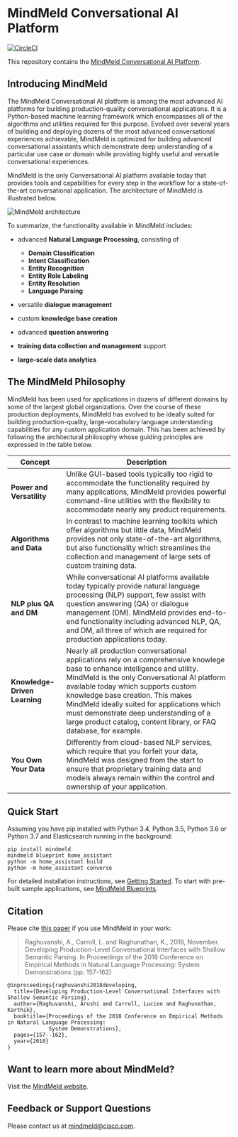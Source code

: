 # MindMeld Conversational AI Platform

[![CircleCI](https://circleci.com/gh/expectlabs/mindmeld-workbench.svg?style=svg&circle-token=437cf905895688ac1b58b60fe79144c180893372)](https://circleci.com/gh/expectlabs/mindmeld-workbench)

This repository contains the [MindMeld Conversational AI Platform](https://www.mindmeld.com).

## Introducing MindMeld
The MindMeld Conversational AI platform is among the most advanced AI platforms for building production-quality conversational applications. It is a Python-based machine learning framework which encompasses all of the algorithms and utilities required for this purpose. Evolved over several years of building and deploying dozens of the most advanced conversational experiences achievable, MindMeld is optimized for building advanced conversational assistants which demonstrate deep understanding of a particular use case or domain while providing highly useful and versatile conversational experiences.

MindMeld is the only Conversational AI platform available today that provides tools and capabilities for every step in the workflow for a state-of-the-art conversational application. The architecture of MindMeld is illustrated below.

![MindMeld architecture](http://www.mindmeld.com/_images/architecture1.png)

To summarize, the functionality available in MindMeld includes:

  - advanced **Natural Language Processing**, consisting of

    - **Domain Classification**
    - **Intent Classification**
    - **Entity Recognition**
    - **Entity Role Labeling**
    - **Entity Resolution**
    - **Language Parsing**
  - versatile **dialogue management**
  - custom **knowledge base creation**
  - advanced **question answering**
  - **training data collection and management** support
  - **large-scale data analytics**

## The MindMeld Philosophy

MindMeld has been used for applications in dozens of different domains by some of the largest global organizations. Over the course of these production deployments, MindMeld has evolved to be ideally suited for building production-quality, large-vocabulary language understanding capabilities for any custom application domain. This has been achieved by following the architectural philosophy whose guiding principles are expressed in the table below.

|Concept|Description|
|---|---|
|**Power and Versatility**        |Unlike GUI-based tools typically too rigid to accommodate the functionality required by many applications, MindMeld provides powerful command-line utilities with the flexibility to accommodate nearly any product requirements.|
|**Algorithms and Data**          |In contrast to machine learning toolkits which offer algorithms but little data, MindMeld provides not only state-of-the-art algorithms, but also functionality which streamlines the collection and management of large sets of custom training data.|
|**NLP plus QA and DM**           |While conversational AI platforms available today typically provide natural language processing (NLP) support, few assist with question answering (QA) or dialogue management (DM). MindMeld provides end-to-end functionality including advanced NLP, QA, and DM, all three of which are required for production applications today.|
|**Knowledge-Driven Learning**    |Nearly all production conversational applications rely on a comprehensive knowlege base to enhance intelligence and utility. MindMeld is the only Conversational AI platform available today which supports custom knowledge base creation. This makes MindMeld ideally suited for applications which must demonstrate deep understanding of a large product catalog, content library, or FAQ database, for example.|
|**You Own Your Data**            |Differently from cloud-based NLP services, which require that you forfeit your data, MindMeld was designed from the start to ensure that proprietary training data and models always remain within the control and ownership of your application.|

## Quick Start

Assuming you have pip installed with Python 3.4, Python 3.5, Python 3.6 or Python 3.7 and Elasticsearch running in the background:

```
pip install mindmeld
mindmeld blueprint home_assistant
python -m home_assistant build
python -m home_assistant converse
```

For detailed installation instructions, see [Getting Started](http://www.mindmeld.com/docs/userguide/getting_started.html). To start with pre-built sample applications, see [MindMeld Blueprints](http://www.mindmeld.com/docs/blueprints/overview.html).

## Citation

Please cite [this paper](https://www.aclweb.org/anthology/D18-2027) if you use MindMeld in your work:
>Raghuvanshi, A., Carroll, L. and Raghunathan, K., 2018, November. Developing Production-Level Conversational Interfaces with Shallow Semantic Parsing. In Proceedings of the 2018 Conference on Empirical Methods in Natural Language Processing: System Demonstrations (pp. 157-162)
```
@inproceedings{raghuvanshi2018developing,
  title={Developing Production-Level Conversational Interfaces with Shallow Semantic Parsing},
  author={Raghuvanshi, Arushi and Carroll, Lucien and Raghunathan, Karthik},
  booktitle={Proceedings of the 2018 Conference on Empirical Methods in Natural Language Processing:
             System Demonstrations},
  pages={157--162},
  year={2018}
}
```

## Want to learn more about MindMeld?

Visit the [MindMeld website](https://www.mindmeld.com/).

## Feedback or Support Questions

Please contact us at [mindmeld@cisco.com](mailto:mindmeld@cisco.com).
